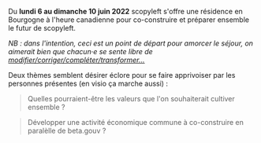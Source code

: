 Du **lundi 6 au dimanche 10 juin 2022** scopyleft s'offre une résidence en Bourgogne à l'heure canadienne pour co-construire et préparer ensemble le futur de scopyleft.

*NB : dans l'intention, ceci est un point de départ pour amorcer le séjour, on aimerait bien que chacun·e se sente libre de [modifier/corriger/compléter/transformer...](https://github.com/pntbr/amagogne/edit/main/_includes/uvp.md)*

Deux thèmes semblent désirer éclore pour se faire apprivoiser par les personnes présentes
(en visio ça marche aussi) :

> Quelles pourraient-être les valeurs que l'on souhaiterait cultiver ensemble ?

>  Développer une activité économique commune à co-construire en paralèlle de beta.gouv ?
